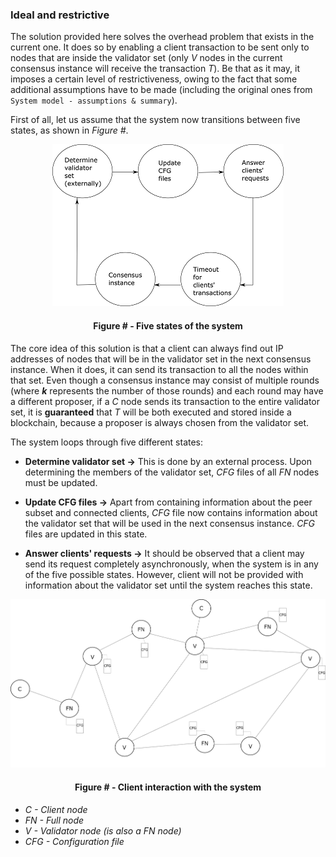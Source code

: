 ### Ideal and restrictive

The solution provided here solves the overhead problem that exists in the current one. It does so by enabling a client transaction to be sent only to nodes that are inside the validator set (only *V* nodes in the current consensus instance will receive the transaction *T*). Be that as it may, it imposes a certain level of restrictiveness, owing to the fact that some additional assumptions have to be made (including the original ones from `System model - assumptions & summary`).

First of all, let us assume that the system now transitions between five states, as shown in *Figure #*.

<div align='center'> 
<img src="https://github.com/lukamiletic95/papers/blob/algorithm1/images/fig8.png" />
	<h4>Figure # - Five states of the system</h4>
</div>

The core idea of this solution is that a client can always find out IP addresses of nodes that will be in the validator set in the next consensus instance. When it does, it can send its transaction to all the nodes within that set. Even though a consensus instance may consist of multiple rounds (where ***k*** represents the number of those rounds) and each round may have a different proposer, if a *C* node sends its transaction to the entire validator set, it is **guaranteed** that *T* will be both executed and stored inside a blockchain, because a proposer is always chosen from the validator set.

The system loops through five different states:
* **Determine validator set →** This is done by an external process. Upon determining the members of the validator set, *CFG* files of all *FN* nodes must be updated.

* **Update CFG files →** Apart from containing information about the peer subset and connected clients, *CFG* file now contains information about the validator set that will be used in the next consensus instance. *CFG* files are updated in this state.

* **Answer clients' requests →** It should be observed that a client may send its request completely asynchronously, when the system is in any of the five possible states. However, client will not be provided with  information about the validator set until the system reaches this state.

<div align='center'> 
<img src="https://github.com/lukamiletic95/papers/blob/algorithm1/images/fig9.png" />
	<h4>Figure # - Client interaction with the system</h4>
</div>

* *C - Client node*
* *FN - Full node*
* *V - Validator node (is also a *FN* node)*
* *CFG - Configuration file*
<!--stackedit_data:
eyJoaXN0b3J5IjpbNjUxNjE3MTcwLC0xNzE5MzUzNTU3LDg0ND
k0MDMwMSwtOTA4MzgzNzksLTkyODg2NjMzOV19
-->